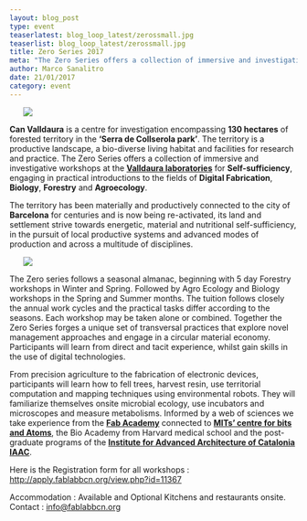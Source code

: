 ```yaml
---
layout: blog_post
type: event
teaserlatest: blog_loop_latest/zerossmall.jpg
teaserlist: blog_loop_latest/zerossmall.jpg
title: Zero Series 2017
meta: "The Zero Series offers a collection of immersive and investigative workshops, engaging in practical introductions to the fields of Digital Fabrication, Biology, Forestry and Agroecology"
author: Marco Sanalitro
date: 21/01/2017
category: event
---
```




<ul><img src= "http://www.fablabbcn.org/img/blog/blog_loop_latest/zeros1.jpg" align="middle"> </ul>

<strong>Can Valldaura</strong> is a centre for investigation encompassing <strong>130 hectares</strong> of forested territory in the <strong>‘Serra de Collserola park’</strong>. The territory is a productive landscape, a bio-diverse living habitat and facilities for research and practice. The Zero Series offers a collection of immersive and investigative workshops at the <strong><a href="http://valldaura.net/">Valldaura laboratories</a></strong> for <strong>Self-sufficiency</strong>, engaging in practical introductions to the fields of <strong>Digital Fabrication</strong>, <strong>Biology</strong>, <strong>Forestry</strong> and <strong>Agroecology</strong>. <br>

The territory has been materially and productively connected to the city of <strong>Barcelona</strong> for centuries and is now being re-activated, its land and settlement strive towards energetic, material and nutritional self-sufficiency, in the pursuit of local productive systems and advanced modes of production and across a multitude of disciplines.<br>

<ul><img src= "http://www.fablabbcn.org/img/blog/blog_loop_latest/zeros2.jpg" align="middle"> </ul>

The Zero series follows a seasonal almanac, beginning with 5 day Forestry workshops in Winter and Spring. Followed by Agro Ecology and Biology workshops in the Spring and Summer months. The tuition follows closely the annual work cycles and the practical tasks differ according to the seasons. Each workshop may be taken alone or combined. Together the Zero Series forges a unique set of transversal practices that explore novel management approaches and engage in a circular material economy. Participants will learn from direct and tacit experience, whilst gain skills in the use of digital technologies.<br>

From precision agriculture to the fabrication of electronic devices, participants will learn how to fell trees, harvest resin, use territorial computation and mapping techniques using environmental robots. They will familiarize themselves onsite microbial ecology, use incubators and microscopes and measure metabolisms. Informed by a web of sciences we take experience from the <strong><a href="http://fabacademy.org/">Fab Academy</a></strong> connected to <strong><a href="http://cba.mit.edu/">MITs’ centre for bits and Atoms</a></strong>, the Bio Academy from Harvard medical school and the post-graduate programs of the <strong><a href="https://iaac.net/">Institute for Advanced Architecture of Catalonia IAAC</a></strong>.<br>

Here is the Registration form for all workshops : 
<a href="http://apply.fablabbcn.org/view.php?id=11367">http://apply.fablabbcn.org/view.php?id=11367</a><br>

Accommodation :  Available and Optional Kitchens and restaurants onsite. <br>
Contact : info@fablabbcn.org<br>


